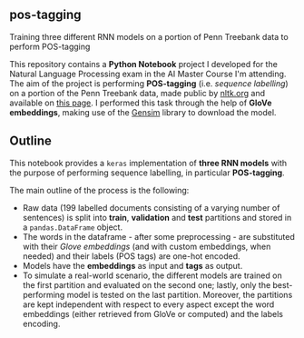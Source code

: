 ## pos-tagging
Training three different RNN models on a portion of Penn Treebank data to perform POS-tagging

This repository contains a **Python Notebook** project I developed for the Natural Language Processing exam in the AI Master Course I'm attending.
The aim of the project is performing **POS-tagging** (i.e. *sequence labelling*) on a portion of the Penn Treebank data, made public by [nltk.org](https://www.nltk.org/) and available on [this page](https://raw.githubusercontent.com/nltk/nltk_data/gh-pages/packages/corpora/dependency_treebank.zip).
I performed this task through the help of **GloVe embeddings**, making use of the [Gensim](https://radimrehurek.com/gensim/) library to download the model.

## Outline

This notebook provides a `keras` implementation of **three RNN models** with the purpose of performing sequence labelling, in particular **POS-tagging**.

The main outline of the process is the following:
- Raw data (199 labelled documents consisting of a varying number of sentences) is split into **train**, **validation** and **test** partitions and stored in a `pandas.DataFrame` object.
- The words in the dataframe - after some preprocessing - are substituted with their *Glove embeddings* (and with custom embeddings, when needed) and their labels (POS tags) are one-hot encoded.
- Models have the **embeddings** as input and **tags** as output.
- To simulate a real-world scenario, the different models are trained on the first partition and evaluated on the second one; lastly, only the best-performing model is tested on the last partition.
Moreover, the partitions are kept independent with respect to every aspect except the word embeddings (either retrieved from GloVe or computed) and the labels encoding.
